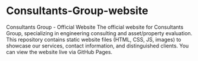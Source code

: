 # Consultants-Group-website
Consultants Group - Official Website  The official website for Consultants Group, specializing in engineering consulting and asset/property evaluation. This repository contains static website files (HTML, CSS, JS, images) to showcase our services, contact information, and distinguished clients. You can view the website live via GitHub Pages.

